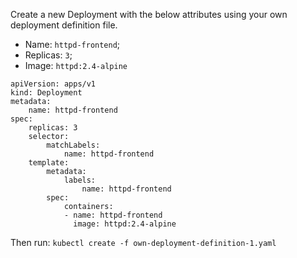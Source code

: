Create a new Deployment with the below attributes using your own deployment definition file.
<br>
- Name: `httpd-frontend`;
- Replicas: `3`;
- Image: `httpd:2.4-alpine`

```
apiVersion: apps/v1
kind: Deployment
metadata:
    name: httpd-frontend
spec:
    replicas: 3
    selector:
        matchLabels:
            name: httpd-frontend
    template:
        metadata:
            labels:
                name: httpd-frontend
        spec:
            containers:
            - name: httpd-frontend
              image: httpd:2.4-alpine
```

Then run: `kubectl create -f own-deployment-definition-1.yaml`